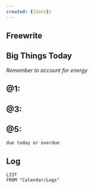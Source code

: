 ```yaml
---
created: {{date}}
---
```


## Freewrite


## Big Things Today
*Remember to account for energy*

@1: 
- 
@3: 
- 
@5: 
- 
```tasks
due today or overdue
```


## Log
```dataview
LIST 
FROM "Calendar/Logs"
```